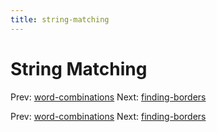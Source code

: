 ```yaml
---
title: string-matching
---
```




# String Matching

Prev: [word-combinations](word-combinations.md)
Next: [finding-borders](finding-borders.md)

Prev: [word-combinations](word-combinations.md)
Next: [finding-borders](finding-borders.md)
